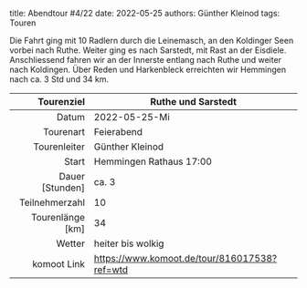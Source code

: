 title: Abendtour #4/22 
date: 2022-05-25 
authors: Günther Kleinod 
tags: Touren 

Die Fahrt ging mit 10 Radlern durch die Leinemasch, an den Koldinger Seen vorbei nach Ruthe. Weiter ging es nach Sarstedt, mit Rast an der Eisdiele. Anschliessend fahren wir an der Innerste entlang nach Ruthe und weiter nach Koldingen. Über Reden und Harkenbleck erreichten wir Hemmingen nach ca. 3 Std und 
34 km. 

Tourenziel       | Ruthe und Sarstedt
---------------: | ----------------------- 
Datum            | 2022-05-25-Mi
Tourenart        | Feierabend
Tourenleiter     | Günther Kleinod
Start            | Hemmingen Rathaus 17:00
Dauer [Stunden]  | ca. 3 
Teilnehmerzahl   | 10
Tourenlänge [km] | 34
Wetter           | heiter bis wolkig
komoot Link      | <https://www.komoot.de/tour/816017538?ref=wtd>
